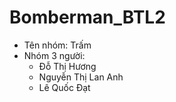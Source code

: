 # Bomberman_BTL2
+ Tên nhóm: Trấm
+ Nhóm 3 người:
  + Đỗ Thị Hương
  + Nguyễn Thị Lan Anh
  + Lê Quốc Đạt
